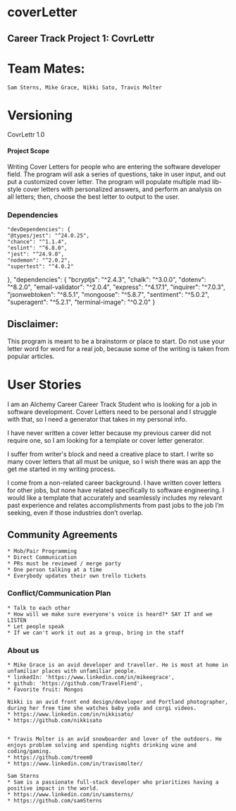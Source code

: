 # coverLetter 

## Career Track Project 1: CovrLettr
# Team Mates: 
    Sam Sterns, Mike Grace, Nikki Sato, Travis Molter

# Versioning 

CovrLettr 1.0

#### Project Scope 

Writing Cover Letters for people who are entering the software developer field. The program will ask a series of questions, take in user input, and out put a customized cover letter. The program will populate multiple mad lib-style cover letters with personalized answers, and perform an analysis on all letters; then, choose the best letter to output to the user.

### Dependencies

    "devDependencies": {
    "@types/jest": "^24.0.25",
    "chance": "^1.1.4",
    "eslint": "^6.8.0",
    "jest": "^24.9.0",
    "nodemon": "^2.0.2",
    "supertest": "^4.0.2"
  },
  "dependencies": {
    "bcryptjs": "^2.4.3",
    "chalk": "^3.0.0",
    "dotenv": "^8.2.0",
    "email-validator": "^2.0.4",
    "express": "^4.17.1",
    "inquirer": "^7.0.3",
    "jsonwebtoken": "^8.5.1",
    "mongoose": "^5.8.7",
    "sentiment": "^5.0.2",
    "superagent": "^5.2.1",
    "terminal-image": "^0.2.0"
  }

## Disclaimer: 

This program is meant to be a brainstorm or place to start. Do not use your letter word for word for a real job, because some of the writing is taken from popular articles. 

# User Stories 

I am an Alchemy Career Career Track Student who is looking for a job in software development. Cover Letters need to be personal and I struggle with that, so I need a generator that takes in my personal info. 

I have never written a cover letter because my previous career did not require one, so I am looking for a template or cover letter generator.

I suffer from writer's block and need a creative place to start. I write so many cover letters that all must be unique, so I wish there was an app the get me started in my writing process. 

I come from a non-related career background. I have written cover letters for other jobs, but none have related specifically to software engineering. I would like a template that accurately and seamlessly includes my relevant past experience and relates accomplishments from past jobs to the job I’m seeking, even if those industries don’t overlap.


## Community Agreements 
    * Mob/Pair Programming 
    * Direct Communication 
    * PRs must be reviewed / merge party 
    * One person talking at a time 
    * Everybody updates their own trello tickets 

### Conflict/Communication  Plan
    * Talk to each other 
    * How will we make sure everyone's voice is heard?* SAY IT and we LISTEN
    * Let people speak 
    * If we can't work it out as a group, bring in the staff


### About us

    * Mike Grace is an avid developer and traveller. He is most at home in unfamiliar places with unfamiliar people.
    * linkedIn: 'https://www.linkedin.com/in/mikeegrace',
    * github: 'https://github.com/TravelFiend',
    * Favorite fruit: Mongos

    Nikki is an avid front end design/developer and Portland photographer, during her free time she watches baby yoda and corgi videos. 
    * https://www.linkedin.com/in/nikkisato/      
    * https://github.com/nikkisato
    

    * Travis Molter is an avid snowboarder and lover of the outdoors. He enjoys problem solving and spending nights drinking wine and coding/gaming. 
    * https://github.com/treem0 
    * https://www.linkedin.com/in/travismolter/

    Sam Sterns 
    * Sam is a passionate full-stack developer who prioritizes having a positive impact in the world.
    * https://www.linkedin.com/in/samsterns/ 
    * https://github.com/samSterns